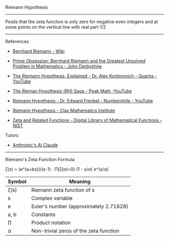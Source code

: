 Riemann Hypothesis
- - - -
Posits that the zeta function is only zero for negative even integers and at some points on the vertical line with real part 1/2
- - - -

References

* [Bernhard Riemann - Wiki](https://en.wikipedia.org/wiki/Bernhard_Riemann)

* [Prime Obsession: Bernhard Riemann and the Greatest Unsolved Problem in Mathematics - John Derbyshire](https://www.goodreads.com/book/show/218392.Prime_Obsession)

* [The Riemann Hypothesis, Explained - Dr. Alex Kontorovich - Quanta - YouTube](https://youtu.be/zlm1aajH6gY?si=qWrzLEK5SmoNeMjo)

* [The Rieman Hypothesis (RH) Saga - Peak Math -YouTube](https://youtube.com/playlist?list=PL300nJOfVNKZH3H-2J_g1bZRYOx-dQUp3&si=WoY6k4w15jdE_S7k)

* [Riemann Hypothesis - Dr. Edward Frenkel - Numberphile - YouTube](https://youtu.be/d6c6uIyieoo?si=gcDPAMUE7LsEy7O2)

* [Riemann Hypothesis - Clay Mathematics Institute](https://www.claymath.org/millennium/riemann-hypothesis/)

* [Zeta and Related Functions - Digital Library of Mathematical Functions - NIST](https://dlmf.nist.gov/25#PT2)

Tutors

* [Anthropic's AI Claude](https://claude.ai/login)

- - - -

Riemann's Zeta Function Formula

ζ(s) = (e^(a+bs))/(s-1) · ∏(ζ(α)=0) (1 - s/α) e^(s/α)

| Symbol | Meaning |
|--------|---------|
| ζ(s)   | Riemann zeta function of s |
| s      | Complex variable |
| e      | Euler's number (approximately 2.71828) |
| a, b   | Constants |
| ∏      | Product notation |
| α      | Non-trivial zeros of the zeta function |


